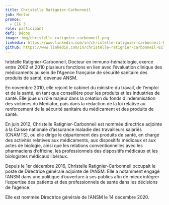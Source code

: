 ```yaml
---
title: Christelle Ratignier-Carbonneil
job: Mentor
promos:
  - EIG 3
role: participant
defi: Décos
image: img/christelle_ratignier-carbonneil.png
linkedin: https://www.linkedin.com/in/christelle-ratignier-carbonneil-8279a913b/
github: https://www.linkedin.com/in/christelle-ratignier-carbonneil-8279a913b/
---
```

hristelle Ratignier-Carbonneil, Docteur en immuno-hématologie, exerce entre 2002 et 2010 plusieurs fonctions en lien avec l’évaluation clinique des médicaments au sein de l’Agence française de sécurité sanitaire des produits de santé, devenue ANSM.

En novembre 2010, elle rejoint le cabinet du ministre du travail, de l’emploi et de la santé, en tant que conseillère pour les produits et les industries de santé. Elle joue un rôle majeur dans la création du fonds d’indemnisation des victimes du Mediator, puis dans la rédaction de la loi relative au renforcement de la sécurité sanitaire du médicament et des produits de santé.

En juin 2012, Christelle Ratignier-Carbonneil est nommée directrice adjointe à la Caisse nationale d’assurance maladie des travailleurs salariés (CNAMTS), où elle dirige le département des produits de santé, en charge des activités relatives aux médicaments, aux dispositifs médicaux et aux actes de biologie, ainsi que les relations conventionnelles avec les pharmaciens d’officine, les professionnels des dispositifs médicaux et les biologistes médicaux libéraux.

Depuis le 1er décembre 2016, Christelle Ratignier-Carbonneil occupait le poste de Directrice générale adjointe de l’ANSM. Elle a notamment engagé l’ANSM dans une politique d’ouverture à ses publics afin de mieux intégrer l’expertise des patients et des professionnels de santé dans les décisions de l’agence.

Elle est nommée Directrice générale de l’ANSM le 14 décembre 2020.